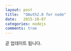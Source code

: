 ```yaml
---
layout: post
title:  "OAuth2.0 for node"
date:   2015-10-07
categories: nodejs
comments: true
---
```


곧 업데이트 됩니다.